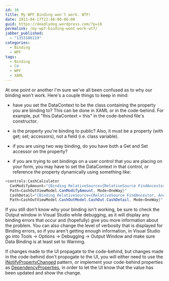 ```yaml
---
id: 16
title: My WPF Binding won't work. WTF!
date: 2011-04-17T22:48:00-06:00
guid: https://deadlydog.wordpress.com/?p=16
permalink: /my-wpf-binding-wont-work-wtf/
jabber_published:
  - "1353106119"
categories:
  - Binding
  - WPF
tags:
  - Binding
  - C#
  - WPF
  - XAML
---
```

At one point or another I'm sure we've all been confused as to why our binding won't work. Here's a couple things to keep in mind:

- have you set the DataContext to be the class containing the property you are binding to? This can be done in XAML or in the code-behind. For example, put "this.DataContext = this" in the code-behind file's constructor.

- is the property you're binding to public? Also, it must be a property (with get; set; accessors), not a field (i.e. class variable).

- if you are using two way binding, do you have both a Get and Set accessor on the property?

- if you are trying to set bindings on a user control that you are placing on your form, you may have to set the DataContext in that control, or reference the property dynamically using something like:

```csharp
<controls:CashCalculator
  CanModifyAmount="{Binding RelativeSource={RelativeSource FindAncestor, AncestorType={x:Type src:WpfViewBase}},
  Path=CashOutViewModel.CanModifyAmount, Mode=OneWay}"
  CashDetail="{Binding RelativeSource={RelativeSource FindAncestor, AncestorType={x:Type src:WpfViewBase}},
  Path=CashOutViewModel.CashOutModel.CashOut.CashDetail, Mode=OneWay}" />
```

If you still don't know why your binding isn't working, be sure to check the Output window in Visual Studio while debugging, as it will display any binding errors that occur and (hopefully) give you more information about the problem. You can also change the level of verbosity that is displayed for Binding errors, so if you aren't getting enough information, in Visual Studio go into Tools -> Options -> Debugging -> Output Window and make sure Data Binding is at least set to Warning.

If changes made to the UI propagate to the code-behind, but changes made in the code-behind don't propogate to the UI, you will either need to use the [INotifyPropertyChanged](http://msdn.microsoft.com/en-us/library/system.componentmodel.inotifypropertychanged.aspx#Y228) pattern, or implement your code-behind properties as [DependencyProperties](http://msdn.microsoft.com/en-us/library/ms752914.aspx), in order to let the UI know that the value has been updated and show the change.
